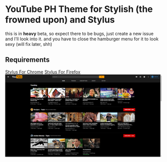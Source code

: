 # YouTube PH Theme for Stylish (the frowned upon) and Stylus
this is in ____heavy____ beta, so expect there to be bugs, just create a new issue and I'll look into it. and you have to close the hamburger menu for it to look sexy (will fix later, shh)
## Requirements
[Stylus For Chrome](https://chrome.google.com/webstore/detail/stylus/clngdbkpkpeebahjckkjfobafhncgmne)
[Stylus For Firefox](https://addons.mozilla.org/en-US/firefox/addon/styl-us/)
![Image 1](https://raw.githubusercontent.com/LukeAlan/stylesheets/master/userstyles/youtube-ph-theme/assets/chrome_1IGpHVxps9.png)
